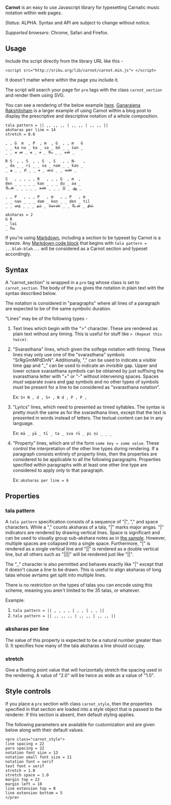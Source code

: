 **Carnot** is an easy to use Javascript library for typesetting 
Carnatic music notation within web pages.

*Status:* ALPHA. Syntax and API are subject to change without notice.

*Supported browsers*: Chrome, Safari and Firefox.

## Usage

Include the script directly from the library URL like this -

    <script src="http://sriku.org/lib/carnot/carnot.min.js"> </script>

It doesn't matter where within the page you include it.

The script will search your page for `pre` tags with the class `carnot_section`
and render them using SVG. 

You can see a rendering of the below example [here][sample]. 
[Ganarajena Rakshitoham][GR] is a larger example of using Carnot within 
a blog post to display the prescriptive and descriptive notation 
of a whole composition.


    tala pattern = || ,, ,, ,, | ,, ,, | ,, ,, ||
    aksharas per line = 14
    stretch = 0.6
        
    , , G  m  , P  , m  , G  , , m   G
    _ _ ka na _ ka _ sa _ bē _ _ śan _
    _ _ க ன _ க _ ச _ பே _ _ சன் _

    R S  , , S  , , S  , S   , , N-   , 
    _ da _ _ ri _ _ sa _ nam _ _ kaṇ _
    _ த _ _ ரி _ _ ச _ னம் _ _ கண் _

    S   , , , , , R   , , , G  , m  , 
    ḍen _ _ _ _ _ kaṇ _ _ _ ḍu _ aa _
    டேன் _ _ _ _ _ கண் _ _ _ டு _ ஆ _

    , , P   , , , P   , m   , , P   , m
    _ _ nan _ _ _ dam _ koṇ _ _ ḍen _ til 
    _ _ னந் _ _ _ தம் _ கொண் _ _ டேன் _ தில்

    aksharas = 2
    G R
    _ lai
    _ லை
    

If you're using [Markdown], including a section to be typeset by
Carnot is a breeze. Any [Markdown code block][MCS] that begins
with `tala pattern = ...blah-blah...` will be considered as
a Carnot section and typeset accordingly.

[Markdown]: http://daringfireball.net/projects/markdown/
[GR]: http://sriku.org/blog/2013/07/09/notation-ganarajena-rakshitoham/
[MCS]: http://daringfireball.net/projects/markdown/syntax#precode

## Syntax

A "carnot_section" is wrapped in a `pre` tag whose class is set to `carnot_section`. The body of the `pre` gives the notation in plain text with the syntax described below.

The notation is considered in "paragraphs" where all lines of a paragraph 
are expected to be of the same symbolic duration.

"Lines" may be of the following types -

1. Text lines which begin with the ">" character. These are rendered as plain
   text without any timing. This is useful for stuff like `> (Repeat this twice)`.

2. "Svarasthana" lines, which given the solfege notation with timing. These
   lines may only use one of the "svarasthana" symbols "SrRgGmMPdDnN".
   Additionally, "," can be used to indicate a *visible* time gap and "_" can
   be used to indicate an *invisible* gap. Upper and lower octave svarasthana
   symbols can be obtained by just suffixing the svarasthana letter with "+" or
   "-" without intervening spaces. Spaces *must* separate svara and gap symbols
   and no other types of symbols must be present for a line to be considered as
   "svarasthana notation".
   
   Ex: `S+ N , d , S+ , N d , P , P ,`
   
3. "Lyrics" lines, which need to presented as timed syllables. The syntax is
   pretty much the same as for the svarasthana lines, except that the text is
   presented in words instead of letters. The textual content can be in any
   language.
   
   Ex: `mā _ yā _ tī _ ta _ sva rū _ pi ṇi _ _ _` 

4. "Property" lines, which are of the form `some key = some value`. These
   control the interpretation of the other line types during rendering. If a
   paragraph consists entirely of property lines, then the properties are
   considered to be applicable to all the following paragraphs. Properties
   specified within paragraphs with at least one other line type are considered
   to apply only to that paragraph.

   Ex: `aksharas per line = 6`
   
## Properties

### tala pattern

A `tala pattern` specification consists of a sequence of "|", "," and space
characters. While a "," counts aksharas of a tala, "|" marks major angas.  "|"
indicators are rendered by drawing vertical lines. Space is significant and can
be used to visually group sub-akshara notes as in [the sample][sample].
However, multiple spaces are collapsed into a single space. Furthermore, "|" is
rendered as a single vertical line and "||" is rendered as a double vertical
line, but all others such as "||||" will be rendered just like "||". 

The "_" character is also permitted and behaves exactly like "|" except that it
doesn't cause a line to be drawn. This is useful to align aksharas of long
talas whose avrtams get split into multiple lines.

There is no restriction on the types of talas you can encode using this scheme,
meaning you aren't limited to the 35 talas, or whatever.

Example: 

1. `tala pattern = || , , , , | , , | , , ||` 
2. `tala pattern = || ,, ,, ,, | ,, ,, | ,, ,, ||`

### aksharas per line

The value of this property is expected to be a natural number greater than 0.
It specifies how many of the tala aksharas a line should occupy. 

### stretch

Give a floating point value that will horizontally stretch the spacing used in
the rendering. A value of "2.0" will be twice as wide as a value of "1.0".

[sample]: http://sriku.org/notations/sample.html


## Style controls

If you place a `pre` section with class `carnot_style`, then the properties
specified in that section are loaded into a style object that is passed to the
renderer. If this section is absent, then default styling applies.

The following parameters are available for customization and are given below
along with their default values.

    <pre class="carnot_style">
    line spacing = 22
    para spacing = 22
    notation font size = 13
    notation small font size = 11
    notation font = serif
    text font = serif
    stretch = 1.0
    stretch space = 1.0
    margin top = 22
    margin left = 10
    line extension top = 0
    line extension bottom = 5
    </pre>



